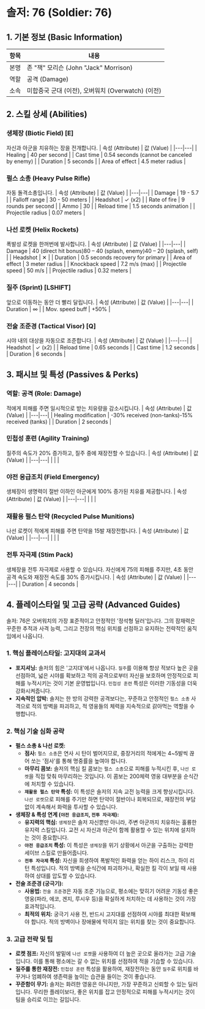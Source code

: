 # 솔저: 76 (Soldier: 76)

## 1. 기본 정보 (Basic Information)

| 항목 | 내용                                              |
| ---- | ------------------------------------------------- |
| 본명 | 존 "잭" 모리슨 (John "Jack" Morrison)             |
| 역할 | 공격 (Damage)                                     |
| 소속 | 미합중국 군대 (이전), 오버워치 (Overwatch) (이전) |

## 2. 스킬 상세 (Abilities)

### 생체장 (Biotic Field) [E]

자신과 아군을 치유하는 장을 전개합니다.
| 속성 (Attribute) | 값 (Value) |
|---|---|
| Healing | 40 per second |
| Cast time | 0.54 seconds (cannot be canceled by enemy) |
| Duration | 5 seconds |
| Area of effect | 4.5 meter radius |

### 펄스 소총 (Heavy Pulse Rifle)

자동 돌격소총입니다.
| 속성 (Attribute) | 값 (Value) |
|---|---|
| Damage | 19 - 5.7 |
| Falloff range | 30 - 50 meters |
| Headshot | ✓ (x2) |
| Rate of fire | 9 rounds per second |
| Ammo | 30 |
| Reload time | 1.5 seconds animation |
| Projectile radius | 0.07 meters |

### 나선 로켓 (Helix Rockets)

폭발성 로켓을 한꺼번에 발사합니다.
| 속성 (Attribute) | 값 (Value) |
|---|---|
| Damage | 40 (direct hit bonus)80 – 40 (splash, enemy)40 – 20 (splash, self) |
| Headshot | ✕ |
| Duration | 0.5 seconds recovery for primary |
| Area of effect | 3 meter radius |
| Knockback speed | 7.2 m/s (max) |
| Projectile speed | 50 m/s |
| Projectile radius | 0.32 meters |

### 질주 (Sprint) [LSHIFT]

앞으로 이동하는 동안 더 빨리 달립니다.
| 속성 (Attribute) | 값 (Value) |
|---|---|
| Duration | ∞ |
| Mov. speed buff | +50% |

### 전술 조준경 (Tactical Visor) [Q]

시야 내의 대상을 자동으로 조준합니다.
| 속성 (Attribute) | 값 (Value) |
|---|---|
| Headshot | ✓ (x2) |
| Reload time | 0.65 seconds |
| Cast time | 1.2 seconds |
| Duration | 6 seconds |

## 3. 패시브 및 특성 (Passives & Perks)

### 역할: 공격 (Role: Damage)

적에게 피해를 주면 일시적으로 받는 치유량을 감소시킵니다.
| 속성 (Attribute) | 값 (Value) |
|---|---|
| Healing modification | -30% received (non-tanks)-15% received (tanks) |
| Duration | 2 seconds |

### 민첩성 훈련 (Agility Training)

질주의 속도가 20% 증가하고, 질주 중에 재장전할 수 있습니다.
| 속성 (Attribute) | 값 (Value) |
|---|---|
| | |

### 야전 응급조치 (Field Emergency)

생체장이 생명력이 절반 이하인 아군에게 100% 증가된 치유를 제공합니다.
| 속성 (Attribute) | 값 (Value) |
|---|---|
| | |

### 재활용 펄스 탄약 (Recycled Pulse Munitions)

나선 로켓이 적에게 피해를 주면 탄약을 15발 재장전합니다.
| 속성 (Attribute) | 값 (Value) |
|---|---|
| | |

### 전투 자극제 (Stim Pack)

생체장을 전투 자극제로 사용할 수 있습니다. 자신에게 75의 피해를 주지만, 4초 동안 공격 속도와 재장전 속도를 30% 증가시킵니다.
| 속성 (Attribute) | 값 (Value) |
|---|---|
| Duration | 4 seconds |

## 4. 플레이스타일 및 고급 공략 (Advanced Guides)

솔저: 76은 오버워치의 가장 표준적이고 안정적인 '정석형 딜러'입니다. 그의 잠재력은 꾸준한 추적과 사격 능력, 그리고 전장의 핵심 위치를 선점하고 유지하는 전략적인 움직임에서 나옵니다.

### **1. 핵심 플레이스타일: 고지대의 교과서**

- **포지셔닝:** 솔저의 힘은 '고지대'에서 나옵니다. `질주`를 이용해 항상 적보다 높은 곳을 선점하여, 넓은 시야를 확보하고 적의 공격으로부터 자신을 보호하며 안정적으로 피해를 누적시키는 것이 기본 운영법입니다. `민첩성 훈련` 특성은 이러한 기동성을 더욱 강화시켜줍니다.
- **지속적인 압박:** 솔저는 한 방의 강력한 공격보다는, 꾸준하고 안정적인 `펄스 소총` 사격으로 적의 방벽을 파괴하고, 적 영웅들의 체력을 지속적으로 갉아먹는 역할을 수행합니다.

### **2. 핵심 기술 심화 공략**

- **펄스 소총 & 나선 로켓:**
  - **점사:** `펄스 소총`은 연사 시 탄이 벌어지므로, 중장거리의 적에게는 4~5발씩 끊어 쏘는 '점사'를 통해 명중률을 높여야 합니다.
  - **마무리 콤보:** 솔저의 핵심 킬 콤보는 `펄스 소총`으로 피해를 누적시킨 후, `나선 로켓`을 직접 맞춰 마무리하는 것입니다. 이 콤보는 200체력 영웅 대부분을 순식간에 처치할 수 있습니다.
  - **`재활용 펄스 탄약` 특성:** 이 특성은 솔저의 지속 교전 능력을 크게 향상시킵니다. `나선 로켓`으로 피해를 주기만 하면 탄약이 절반이나 회복되므로, 재장전의 부담 없이 계속해서 화력을 투사할 수 있습니다.
- **생체장 & 특성 연계 (`야전 응급조치`, `전투 자극제`):**
  - **유지력의 핵심:** `생체장`은 솔저 자신뿐만 아니라, 주변 아군까지 치유하는 훌륭한 유지력 스킬입니다. 교전 시 자신과 아군이 함께 활용할 수 있는 위치에 설치하는 것이 중요합니다.
  - **`야전 응급조치` 특성:** 이 특성은 `생체장`을 위기 상황에서 아군을 구출하는 강력한 세이브 스킬로 만들어줍니다.
  - **`전투 자극제` 특성:** 자신을 희생하여 폭발적인 화력을 얻는 하이 리스크, 하이 리턴 특성입니다. 적의 방벽을 순식간에 파괴하거나, 확실한 킬 각이 보일 때 사용하여 상대를 압도할 수 있습니다.
- **전술 조준경 (궁극기):**
  - **사용법:** `전술 조준경`은 자동 조준 기능으로, 평소에는 맞히기 어려운 기동성 좋은 영웅(파라, 에코, 겐지, 루시우 등)을 확실하게 처치하는 데 사용하는 것이 가장 효과적입니다.
  - **최적의 위치:** 궁극기 사용 전, 반드시 고지대를 선점하여 시야를 최대한 확보해야 합니다. 적의 방벽이나 장애물에 막히지 않는 위치를 찾는 것이 중요합니다.

### **3. 고급 전략 및 팁**

- **로켓 점프:** 자신의 발밑에 `나선 로켓`을 사용하여 더 높은 곳으로 올라가는 고급 기술입니다. 이를 통해 평소에는 갈 수 없는 위치를 선점하여 적을 기습할 수 있습니다.
- **질주를 통한 재장전:** `민첩성 훈련` 특성을 활용하여, 재장전하는 동안 `질주`로 위치를 바꾸거나 엄폐하여 생존력을 높이는 습관을 들이는 것이 좋습니다.
- **꾸준함이 무기:** 솔저는 화려한 영웅은 아니지만, 가장 꾸준하고 신뢰할 수 있는 딜러입니다. 무리한 플레이보다, 좋은 위치를 잡고 안정적으로 피해를 누적시키는 것이 팀을 승리로 이끄는 길입니다.
